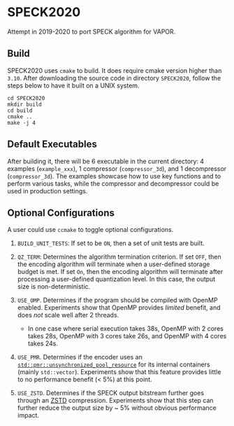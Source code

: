 # SPECK2020
Attempt in 2019-2020 to port SPECK algorithm for VAPOR.

## Build
SPECK2020 uses `cmake` to build. It does require cmake version higher than `3.10`.
After downloading the source code in directory `SPECK2020`, follow the steps below
to have it built on a UNIX system.

```
cd SPECK2020
mkdir build
cd build
cmake ..
make -j 4
```

## Default Executables
After building it, there will be 6 executable in the current directory:
4 examples (`example_xxx`), 1 compressor (`compressor_3d`),
and 1 decompressor (`compressor_3d`).
The examples showcase how to use key functions and to perform various tasks,
while the compressor and decompressor could be used in production settings.

## Optional Configurations
A user could use `ccmake` to toggle optional configurations.
1. `BUILD_UNIT_TESTS`: If set to be `ON`, then a set of unit tests are built.

2. `QZ_TERM`: Determines the algorithm termination criterion. If set `OFF`, then
the encoding algorithm will terminate when a user-defined storage budget is met.
If set `On`, then the encoding algorithm will terminate after processing a user-defined 
quantization level. In this case, the output size is non-deterministic.

3. `USE_OMP`. Determines if the program should be compiled with OpenMP enabled. 
Experiments show that OpenMP provides *limited* benefit, and does *not* scale well after 2 threads.
    - In one case where serial execution takes 38s, OpenMP with 2 cores takes 28s, OpenMP with 3 cores take 26s,
      and OpenMP with 4 cores takes 24s.

4. `USE_PMR`. Determines if the encoder uses an [`std::pmr::unsynchronized_pool_resource`] for 
its internal containers (mainly `std::vector`). Experiments show that this feature provides 
little to no performance benefit (< 5%) at this point.

5. `USE_ZSTD`. Determines if the SPECK output bitstream further goes through an [ZSTD] compression.
Experiments show that this step can further reduce the output size by ~ 5% without obvious
performance impact.


[`std::pmr::unsynchronized_pool_resource`]: https://en.cppreference.com/w/cpp/memory/unsynchronized_pool_resource
[ZSTD]: https://facebook.github.io/zstd/
